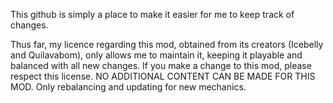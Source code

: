 This github is simply a place to make it easier for me to keep track of changes. 

Thus far, my licence regarding this mod, obtained from its creators (Icebelly and Quilavabom), only allows me to maintain it, keeping it playable and balanced with all new changes. 
If you make a change to this mod, please respect this license. 
NO ADDITIONAL CONTENT CAN BE MADE FOR THIS MOD. Only rebalancing and updating for new mechanics.
